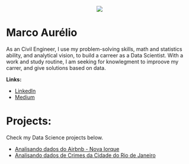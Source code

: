 <p align="center">
  <img src="banner1.jpg" >
</p>

# Marco Aurélio

As an Civil Engineer, I use my problem-solving skills, math and statistics ability, and analytical vision, to build a carreer as a Data Scientist. With a work and study routine, I am seeking for knowlegment to improove my carrer, and give solutions based on data. 


**Links:**
* [LinkedIn](www.linkedin.com/in/marcosilvaa)
* [Medium](https://medium.com/@marcoasilvam159)

# Projects:

Check my Data Science projects below.

* [Analisando dados do Airbnb - Nova Iorque](https://github.com/marcosilvaa/portfolio/blob/main/Analisando_dados_do_Airbnb_Nova_Iorque.ipynb)
* [Analisando dados de Crimes da Cidade do Rio de Janeiro](https://github.com/marcosilvaa/data_projects/blob/main/Analisando_a_Violência_no_Rio_de_Janeiro.ipynb)





